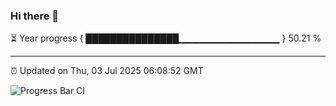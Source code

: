 ### Hi there 👋

⏳ Year progress { ███████████████▁▁▁▁▁▁▁▁▁▁▁▁▁▁▁ } 50.21 %

---

⏰ Updated on Thu, 03 Jul 2025 06:08:52 GMT

![Progress Bar CI](https://github.com/liununu/liununu/workflows/Progress%20Bar%20CI/badge.svg)
